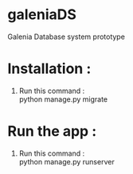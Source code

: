 # galeniaDS

Galenia Database system prototype <br />

# Installation :
1. Run this command : <br />
python manage.py migrate<br />

# Run the app :
1. Run this command : <br />
python manage.py runserver <port>
